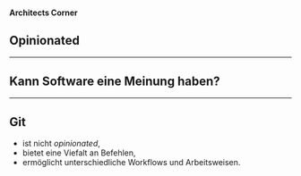 #### Architects Corner

## Opinionated

---


## Kann Software eine Meinung haben?


---


## Git 

 * ist nicht *opinionated*,
 * bietet eine Viefalt an Befehlen,
 * ermöglicht unterschiedliche Workflows und Arbeitsweisen.


